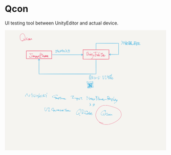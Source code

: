 # Qcon
 UI testing tool between UnityEditor and actual device.
 

![concept image](./Images/Qcon.png)

